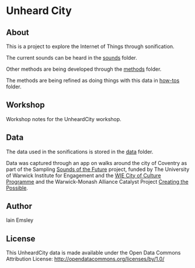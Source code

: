 # Unheard City

## About

This is a project to explore the Internet of Things through sonification. 

The current sounds can be heard in the [sounds](sounds) folder.

Other methods are being developed through the [methods](methods) folder. 

The methods are being refined as doing things with this data in [how-tos](how-to ) folder. 

## Workshop

Workshop notes for the UnheardCity workshop.

## Data

The data used in the sonifications is stored in the [data](data) folder.

Data was captured through an app on walks around the city of Coventry as part of the Sampling [Sounds of the Future](https://warwick.ac.uk/fac/cross_fac/cim/research/sampling-sounds-of-the-future) project, funded by The University of Warwick Institute for Engagement and the [WIE City of Culture Programme](https://warwick.ac.uk/about/cityofculture/get-involved/programme/) and the Warwick-Monash Alliance Catalyst Project [Creating the Possible](https://warwick.ac.uk/fac/cross_fac/cim/research/creating-the-possible/).

## Author

Iain Emsley

## License

This UnheardCity data is made available under the Open Data Commons Attribution License: http://opendatacommons.org/licenses/by/1.0/



